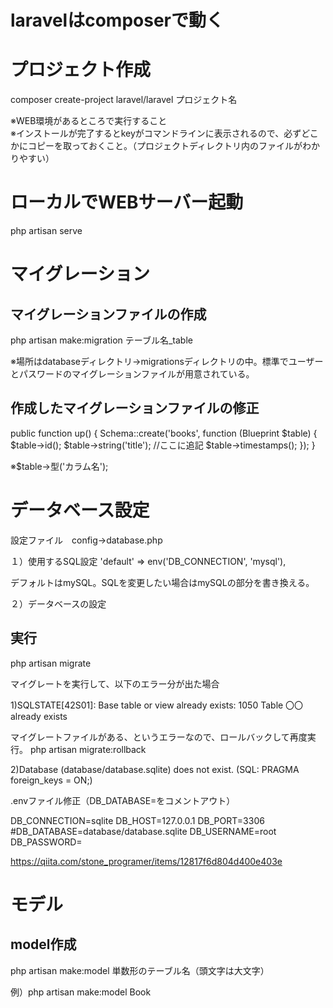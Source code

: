 # laravelはcomposerで動く

# プロジェクト作成
composer create-project laravel/laravel プロジェクト名

※WEB環境があるところで実行すること<br>
※インストールが完了するとkeyがコマンドラインに表示されるので、必ずどこかにコピーを取っておくこと。（プロジェクトディレクトリ内のファイルがわかりやすい）

# ローカルでWEBサーバー起動
php artisan serve

# マイグレーション
## マイグレーションファイルの作成
php artisan make:migration テーブル名_table

※場所はdatabaseディレクトリ→migrationsディレクトリの中。標準でユーザーとパスワードのマイグレーションファイルが用意されている。

## 作成したマイグレーションファイルの修正
public function up()
    {
        Schema::create('books', function (Blueprint $table) {
            $table->id();
            $table->string('title');  //ここに追記
            $table->timestamps();
        });
    }

※$table->型('カラム名');

# データベース設定
設定ファイル　config→database.php

１）使用するSQL設定
'default' => env('DB_CONNECTION', 'mysql'),

デフォルトはmySQL。SQLを変更したい場合はmySQLの部分を書き換える。

２）データベースの設定


## 実行
php artisan migrate

マイグレートを実行して、以下のエラー分が出た場合

1)SQLSTATE[42S01]: Base table or view already exists: 1050 Table 〇〇 already exists

マイグレートファイルがある、というエラーなので、ロールバックして再度実行。
php artisan migrate:rollback

2)Database (database/database.sqlite) does not exist. (SQL: PRAGMA foreign_keys = ON;)

.envファイル修正（DB_DATABASE=をコメントアウト）

DB_CONNECTION=sqlite
DB_HOST=127.0.0.1
DB_PORT=3306
#DB_DATABASE=database/database.sqlite
DB_USERNAME=root
DB_PASSWORD=

https://qiita.com/stone_programer/items/12817f6d804d400e403e


# モデル
## model作成
php artisan make:model 単数形のテーブル名（頭文字は大文字）

例）php artisan make:model Book